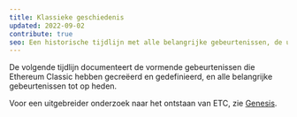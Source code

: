 ```yaml
---
title: Klassieke geschiedenis
updated: 2022-09-02
contribute: true
seo: Een historische tijdlijn met alle belangrijke gebeurtenissen, de ups en downs, die hebben geleid tot de huidige stand van zaken in de wondere wereld van Ethereum Classic.
---
```


De volgende tijdlijn documenteert de vormende gebeurtenissen die Ethereum Classic hebben gecreëerd en gedefinieerd, en alle belangrijke gebeurtenissen tot op heden.

Voor een uitgebreider onderzoek naar het ontstaan van ETC, zie [Genesis](/why-classic/genesis).
